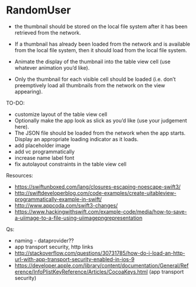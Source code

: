 # RandomUser




- the thumbnail should be stored on the local file system after it has been retrieved from the network.
- If a thumbnail has already been loaded from the network and is available from the local file system, then it should load from the local file system. 

- Animate the display of the thumbnail into the table view cell (use whatever animation you’d like). 



- Only the thumbnail for each visible cell should be loaded (i.e. don’t preemptively load all thumbnails from the network on the view appearing). 


TO-DO: 

- customize layout of the table view cell 
- Optionally make the app look as slick as you’d like (use your judgement here).
- The JSON file should be loaded from the network when the app starts. Display an appropriate loading indicator as it loads. 
- add placeholder image 
- add vc programmatically
- increase name label font 
- fix autolayout constraints in the table view cell

Resources: 

- https://swiftunboxed.com/lang/closures-escaping-noescape-swift3/
- http://swiftdeveloperblog.com/code-examples/create-uitableview-programmatically-example-in-swift/
- http://www.appcoda.com/swift3-changes/
- https://www.hackingwithswift.com/example-code/media/how-to-save-a-uiimage-to-a-file-using-uiimagepngrepresentation


Qs: 

- naming - dataprovider?? 
- app transport security, http links
- http://stackoverflow.com/questions/30731785/how-do-i-load-an-http-url-with-app-transport-security-enabled-in-ios-9
- https://developer.apple.com/library/content/documentation/General/Reference/InfoPlistKeyReference/Articles/CocoaKeys.html (app transport security)
